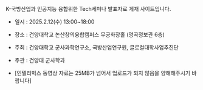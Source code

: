 K-국방산업과 인공지능 융합위한 Tech세미나 발표자료 게재 사이트입니다.

- 일시 : 2025.2.12(수) 13:00~18:00
- 장소 : 건양대학교 논산창의융합캠퍼스 무궁화장홀 (명곡정보관 6층)
- 주최 : 건양대학교 군사과학연구소, 국방산업연구원, 글로컬대학사업추진단
- 주관 : 건양대 군사학과

- [인텔리빅스 동영상 자료는 25MB가 넘어서 업로드가 되지 않음을 양해해주시기 바랍니다]
